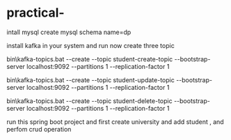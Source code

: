 # practical-

intall mysql 
create mysql schema name=dp

install kafka in your system and run 
now create three topic 

bin\kafka-topics.bat --create --topic student-create-topic --bootstrap-server localhost:9092 --partitions 1 --replication-factor 1

bin\kafka-topics.bat --create --topic student-update-topic --bootstrap-server localhost:9092 --partitions 1 --replication-factor 1

bin\kafka-topics.bat --create --topic student-delete-topic --bootstrap-server localhost:9092 --partitions 1 --replication-factor 1

run this spring boot project and first create university and add student , and perfom crud operation
